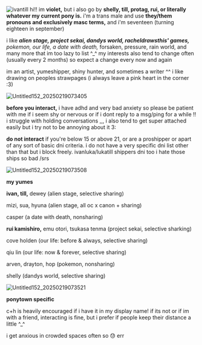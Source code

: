 ![ivantill](https://github.com/user-attachments/assets/47851740-be3c-435d-b803-7ec57c4a0e82)
hi!! im **violet,** but i also go by **shelly, till, protag, rui, or literally whatever my current pony is.** i'm a trans male and use **they/them pronouns and exclusively masc terms,** and i'm seventeen (turning eighteen in september)

i like ***alien stage, project sekai, dandys world, racheldrawsthis' games,** pokemon, our life, a date with death,* forsaken, pressure, rain world, and many more that im too lazy to list ^_^ my interests also tend to change often (usually every 2 months) so expect a change every now and again

im an artist, yumeshipper, shiny hunter, and sometimes a writer ^^ i like drawing on peoples strawpages (i always leave a pink heart in the corner :3)

![Untitled152_20250219073405](https://github.com/user-attachments/assets/b3e23b0b-b03d-48d3-a698-ba17106aa1df)


**before you interact,** i have adhd and very bad anxiety so please be patient with me if i seem shy or nervous or if i dont reply to a msg/ping for a while !! i struggle with holding conversations ,,, i also tend to get super attached easily but i try not to be annoying about it 3:

**do not interact** if you're below 15 or above 21, or are a proshipper or apart of any sort of basic dni criteria. i do not have a very specific dni list other than that but i block freely. ivanluka/lukatill shippers dni too i hate those ships so bad /srs


![Untitled152_20250219073508](https://github.com/user-attachments/assets/1430caf3-ad5f-4823-9f4b-02a8b5148542)


**my yumes** 

**ivan, till,** dewey (alien stage, selective sharing)

mizi, sua, hyuna (alien stage, all oc x canon + sharing)

casper (a date with death, nonsharing)

**rui kamishiro,** emu otori, tsukasa tenma (project sekai, selective sharking)

cove holden (our life: before & always, selective sharing)

qiu lin (our life: now & forever, selective sharing)

arven, drayton, hop (pokemon, nonsharing)

shelly (dandys world, selective sharing)



![Untitled152_20250219073521](https://github.com/user-attachments/assets/eac72820-b8fa-43c1-ab1e-52f3695eb889)


**ponytown specific**

c+h is heavily encouraged if i have it in my display name! if its not or if im with a friend, interacting is fine, but i prefer if people keep their distance a little ^_^

i get anxious in crowded spaces often so 😓 err
